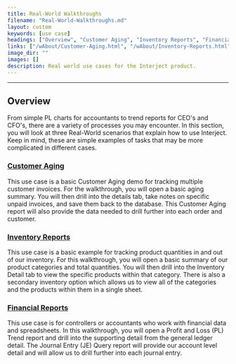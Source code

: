 ```yaml
---
title: Real-World Walkthroughs
filename: "Real-World-Walkthroughs.md"
layout: custom
keywords: [use case]
headings: ["Overview", "Customer Aging", "Inventory Reports", "Financial Reports"]
links: ["/wAbout/Customer-Aging.html", "/wAbout/Inventory-Reports.html", "/wAbout/Financial-Report.html"]
image_dir: ""
images: []
description: Real world use cases for the Interject product.
---
```

* * *

## Overview

From simple PL charts for accountants to trend reports for CEO's and CFO's, there are a variety of processes you may encounter. In this section, you will look at three Real-World scenarios that explain how to use Interject. Keep in mind, these are simple examples of tasks that may be more complicated in different cases.

### [Customer Aging](/wAbout/Customer-Aging.html)

This use case is a basic Customer Aging demo for tracking multiple customer invoices. For the walkthrough, you will open a basic aging summary. You will then drill into the details tab, take notes on specific unpaid invoices, and save them back to the database. This Customer Aging report will also provide the data needed to drill further into each order and customer.

### [Inventory Reports](/wAbout/Inventory-Reports.html)

This use case is a basic example for tracking product quantities in and out of our inventory. For this walkthrough, you will open a basic summary of our product categories and total quantities. You will then drill into the Inventory Detail tab to view the specific products within that category. There is also a secondary inventory option which allows us to view all of the categories and the products within them in a single sheet.

### [Financial Reports](/wAbout/Financial-Report.html)

This use case is for controllers or accountants who work with financial data and spreadsheets. In this walkthrough, you will open a Profit and Loss (PL) Trend report and drill into the supporting detail from the general ledger detail. The Journal Entry (JE) Query report will provide our account level detail and will allow us to drill further into each journal entry.
